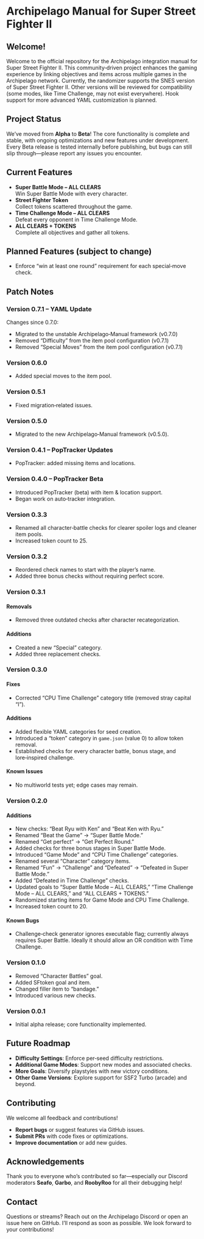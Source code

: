 # Archipelago Manual for Super Street Fighter II


## Welcome!
Welcome to the official repository for the Archipelago integration manual for Super Street Fighter II. This community‑driven project enhances the gaming experience by linking objectives and items across multiple games in the Archipelago network. Currently, the randomizer supports the SNES version of Super Street Fighter II. Other versions will be reviewed for compatibility (some modes, like Time Challenge, may not exist everywhere). Hook support for more advanced YAML customization is planned.

## Project Status
We’ve moved from **Alpha** to **Beta**! The core functionality is complete and stable, with ongoing optimizations and new features under development. Every Beta release is tested internally before publishing, but bugs can still slip through—please report any issues you encounter.

## Current Features
- **Super Battle Mode – ALL CLEARS**  
  Win Super Battle Mode with every character.  
- **Street Fighter Token**  
  Collect tokens scattered throughout the game.  
- **Time Challenge Mode – ALL CLEARS**  
  Defeat every opponent in Time Challenge Mode.  
- **ALL CLEARS + TOKENS**  
  Complete all objectives and gather all tokens.

## Planned Features (subject to change) 
- Enforce “win at least one round” requirement for each special‑move check.

## Patch Notes

### Version 0.7.1 – YAML Update
Changes since 0.7.0:
- Migrated to the unstable Archipelago‑Manual framework (v0.7.0)  
- Removed “Difficulty” from the item pool configuration (v0.7.1)  
- Removed “Special Moves” from the item pool configuration (v0.7.1)  

### Version 0.6.0
- Added special moves to the item pool.

### Version 0.5.1
- Fixed migration‑related issues.

### Version 0.5.0
- Migrated to the new Archipelago‑Manual framework (v0.5.0).

### Version 0.4.1 – PopTracker Updates
- PopTracker: added missing items and locations.

### Version 0.4.0 – PopTracker Beta
- Introduced PopTracker (beta) with item & location support.  
- Began work on auto‑tracker integration.

### Version 0.3.3
- Renamed all character‑battle checks for clearer spoiler logs and cleaner item pools.  
- Increased token count to 25.

### Version 0.3.2
- Reordered check names to start with the player’s name.  
- Added three bonus checks without requiring perfect score.

### Version 0.3.1
#### Removals
- Removed three outdated checks after character recategorization.

#### Additions
- Created a new “Special” category.  
- Added three replacement checks.

### Version 0.3.0
#### Fixes
- Corrected “CPU Time Challenge” category title (removed stray capital “I”).

#### Additions
- Added flexible YAML categories for seed creation.  
- Introduced a “token” category in `game.json` (value 0) to allow token removal.  
- Established checks for every character battle, bonus stage, and lore‑inspired challenge.

#### Known Issues
- No multiworld tests yet; edge cases may remain.

### Version 0.2.0
#### Additions
- New checks: “Beat Ryu with Ken” and “Beat Ken with Ryu.”  
- Renamed “Beat the Game” → “Super Battle Mode.”  
- Renamed “Get perfect” → “Get Perfect Round.”  
- Added checks for three bonus stages in Super Battle Mode.  
- Introduced “Game Mode” and “CPU Time Challenge” categories.  
- Renamed several “Character” category items.  
- Renamed “Fun” → “Challenge” and “Defeated” → “Defeated in Super Battle Mode.”  
- Added “Defeated in Time Challenge” checks.  
- Updated goals to “Super Battle Mode – ALL CLEARS,” “Time Challenge Mode – ALL CLEARS,” and “ALL CLEARS + TOKENS.”  
- Randomized starting items for Game Mode and CPU Time Challenge.  
- Increased token count to 20.

#### Known Bugs
- Challenge‑check generator ignores executable flag; currently always requires Super Battle. Ideally it should allow an OR condition with Time Challenge.

### Version 0.1.0
- Removed “Character Battles” goal.  
- Added SFtoken goal and item.  
- Changed filler item to “bandage.”  
- Introduced various new checks.

### Version 0.0.1
- Initial alpha release; core functionality implemented.

## Future Roadmap
- **Difficulty Settings**: Enforce per‑seed difficulty restrictions.  
- **Additional Game Modes**: Support new modes and associated checks.  
- **More Goals**: Diversify playstyles with new victory conditions.  
- **Other Game Versions**: Explore support for SSF2 Turbo (arcade) and beyond.

## Contributing
We welcome all feedback and contributions!  
- **Report bugs** or suggest features via GitHub issues.  
- **Submit PRs** with code fixes or optimizations.  
- **Improve documentation** or add new guides.

## Acknowledgements
Thank you to everyone who’s contributed so far—especially our Discord moderators **Seafo**, **Garbo**, and **RoobyRoo** for all their debugging help!

## Contact
Questions or streams? Reach out on the Archipelago Discord or open an issue here on GitHub. I’ll respond as soon as possible. We look forward to your contributions!  

